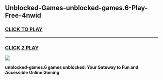 
## Unblocked-Games-unblocked-games.6-Play-Free-4nwid
<h3>
<a href="https://premium76.site?title=unblocked-games.6&ref=19M">CLICK TO PLAY</a></h3>
<hr>

<h3>
<a href="https://premium76.site?title=unblocked-games.6&ref=19M">CLICK 2 PLAY</a>
  
</h3>

<a href="https://premium76.site?title=unblocked-games.6&ref=19M"><img src="https://clearcache.store/games.png"></a>


**unblocked-games.6 games unblocked: Your Gateway to Fun and Accessible Online Gaming**
